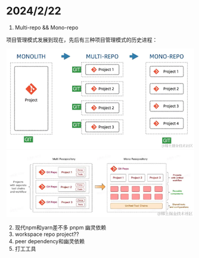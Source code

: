 # 2024/2/22
1. Multi-repo && Mono-repo

项目管理模式发展到现在，先后有三种项目管理模式的历史进程：

![alt text](/study-assets/image.png)
![alt text](/study-assets/image-1.png)

2. 现代npm和yarn差不多
pnpm 幽灵依赖
3. workspace repo project??
4. peer dependency和幽灵依赖
5. 打工工具